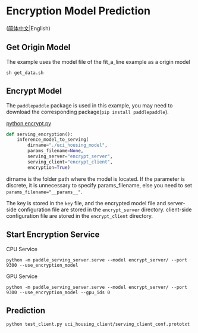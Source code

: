 # Encryption Model Prediction

([简体中文](README_CN.md)|English)

## Get Origin Model

The example uses the model file of the fit_a_line example as a origin model

```
sh get_data.sh
```

## Encrypt Model

The `paddlepaddle` package is used in this example, you may need to download the corresponding package(`pip install paddlepaddle`).

[python encrypt.py](./encrypt.py)

[//file]:#encrypt.py
``` python
def serving_encryption():
    inference_model_to_serving(
        dirname="./uci_housing_model",
        params_filename=None,
        serving_server="encrypt_server",
        serving_client="encrypt_client",
        encryption=True)
```
dirname is the folder path where the model is located. If the parameter is discrete, it is unnecessary to specify params_filename, else you need to set `params_filename="__params__"`.

The key is stored in the `key` file, and the encrypted model file and server-side configuration file are stored in the `encrypt_server` directory.
client-side configuration file are stored in the `encrypt_client` directory.

## Start Encryption Service
CPU Service
```
python -m paddle_serving_server.serve --model encrypt_server/ --port 9300 --use_encryption_model
```
GPU Service
```
python -m paddle_serving_server.serve --model encrypt_server/ --port 9300 --use_encryption_model --gpu_ids 0
```

## Prediction
```
python test_client.py uci_housing_client/serving_client_conf.prototxt
```
